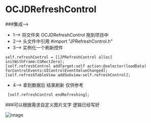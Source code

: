 # OCJDRefreshControl   
###集成-->   
- 1--> 将文件夹  OCJDRefreshControl  拖到项目中   
- 2--> 头文件中引用 #import "JPRefreshControl.h"    
- 3--> 实例化一个刷新控件     
  

```
self.refreshControl = [[JPRefreshControl alloc] initWithFrame:CGRectZero];    
[self.refreshControl addTarget:self action:@selector(loadData) forControlEvents:UIControlEventValueChanged];   
[self.refreshTableView addSubview:self.refreshControl];
```

- 4--> 拿到数据后 结束刷新 仅供参考    

```
 [self.refreshControl endRefreshing];   

```

###可以根据需求自定义图片文字 逻辑已经写好    

![image](http://ww2.sinaimg.cn/mw690/80888a28gw1fb4bdzsh5gg20a90ic7nb.gif) 
